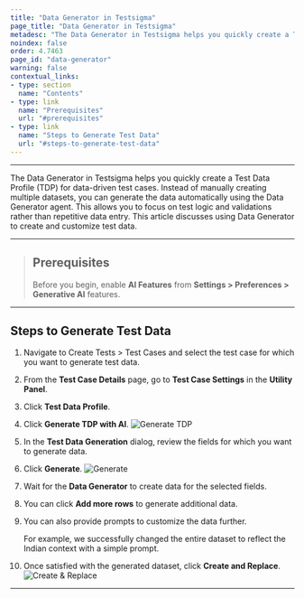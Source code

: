```yaml
---
title: "Data Generator in Testsigma"
page_title: "Data Generator in Testsigma"
metadesc: "The Data Generator in Testsigma helps you quickly create a Test Data Profile for data-driven test cases | Generate the data automatically using the Data Generator agent"
noindex: false
order: 4.7463
page_id: "data-generator"
warning: false
contextual_links:
- type: section
  name: "Contents"
- type: link
  name: "Prerequisites"
  url: "#prerequisites"
- type: link
  name: "Steps to Generate Test Data"
  url: "#steps-to-generate-test-data"
---
```


---

The Data Generator in Testsigma helps you quickly create a Test Data Profile (TDP) for data-driven test cases. Instead of manually creating multiple datasets, you can generate the data automatically using the Data Generator agent. This allows you to focus on test logic and validations rather than repetitive data entry. This article discusses using Data Generator to create and customize test data.


---

> ## **Prerequisites**
> 
> Before you begin, enable **AI Features** from **Settings > Preferences > Generative AI** features.

---

## **Steps to Generate Test Data**

1. Navigate to Create Tests > Test Cases and select the test case for which you want to generate test data.

2. From the **Test Case Details** page, go to **Test Case Settings** in the **Utility Panel**.

3. Click **Test Data Profile**.

4. Click **Generate TDP with AI**.
   ![Generate TDP](https://s3.amazonaws.com/static-docs.testsigma.com/new_images/projects/Atto_Testsigma/Generate_TDP.png)

5. In the **Test Data Generation** dialog, review the fields for which you want to generate data.

6. Click **Generate**.
   ![Generate](https://s3.amazonaws.com/static-docs.testsigma.com/new_images/projects/Atto_Testsigma/Generate_Atto.png)

7. Wait for the **Data Generator** to create data for the selected fields.

8. You can click **Add more rows** to generate additional data.

9.  You can also provide prompts to customize the data further. 

    For example, we successfully changed the entire dataset to reflect the Indian context with a simple prompt.

10. Once satisfied with the generated dataset, click **Create and Replace**.
    ![Create & Replace](https://s3.amazonaws.com/static-docs.testsigma.com/new_images/projects/Atto_Testsigma/Create_Replace_TDP.png)

---